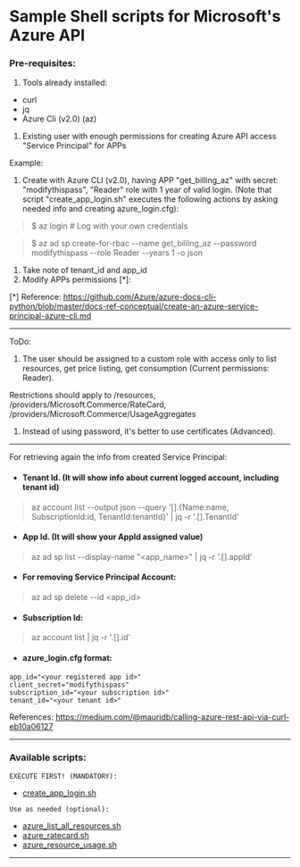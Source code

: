 # Sample Shell scripts for Microsoft's Azure API

### Pre-requisites:

1. Tools already installed:
  * curl
  * jq
  * Azure Cli (v2.0) (az)

1. Existing user with enough permissions for creating Azure API access "Service Principal" for APPs

  Example:

  1. Create with Azure CLI (v2.0), having APP "get_billing_az" with secret: "modifythispass", "Reader" role with 1 year of valid login.
  (Note that script "create_app_login.sh" executes the following actions by asking needed info and creating azure_login.cfg):

  > $ az login # Log with your own credentials

  >$ az ad sp create-for-rbac --name get_billing_az --password modifythispass --role Reader --years 1 -o json

  1. Take note of tenant_id and app_id
  1. Modify APPs permissions [\*]:

[*] Reference: https://github.com/Azure/azure-docs-cli-python/blob/master/docs-ref-conceptual/create-an-azure-service-principal-azure-cli.md

---
ToDo:

  1. The user should be assigned to a custom role with access only to list resources, get price listing, get consumption (Current permissions: Reader).

  Restrictions should apply to /resources, /providers/Microsoft.Commerce/RateCard, /providers/Microsoft.Commerce/UsageAggregates

  1. Instead of using password, it's better to use certificates (Advanced).

---
For retrieving again the info from created Service Principal:

* #### Tenant Id. (It will show info about current logged account, including tenant id)
> az account list --output json --query '[].{Name:name, SubscriptionId:id, TenantId:tenantId}' | jq -r '.[].TenantId'

* #### App Id. (It will show your AppId assigned value)
> az ad sp list --display-name "<app_name>" | jq -r '.[].appId'

* #### For removing Service Principal Account:
> az ad sp delete --id <app_id>

* #### Subscription Id:

> az account list | jq -r '.[].id'

* #### azure_login.cfg format:

```
app_id="<your registered app id>"
client_secret="modifythispass"
subscription_id="<your subscription id>"
tenant_id="<your tenant id>"
```
 
References: https://medium.com/@mauridb/calling-azure-rest-api-via-curl-eb10a06127

----

### Available scripts:

```
EXECUTE FIRST! (MANDATORY):
```
* [create_app_login.sh](../../blob/master/create_app_login.sh "Create app login for talk with Microsoft's Azure API")

```
Use as needed (optional):
```

* [azure_list_all_resources.sh](../../blob/master/azure_list_resources.sh "List Microsoft's Azure current resources")
* [azure_ratecard.sh](../../blob/master/azure_ratecard.sh "Get pricelist for regions")
* [azure_resource_usage.sh](../../blob/master/azure_resource_usage.sh "Get current resource consumption")

---

